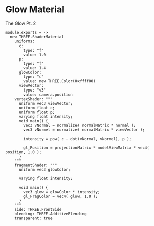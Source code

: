 Glow Material
=============

The Glow Pt. 2

    module.exports = ->
      new THREE.ShaderMaterial 
        uniforms:  
          c:   
            type: "f"
            value: 1.0
          p:   
            type: "f"
            value: 1.4 
          glowColor: 
            type: "c"
            value: new THREE.Color(0xffff00)
          viewVector: 
            type: "v3"
            value: camera.position
        vertexShader: """
          uniform vec3 viewVector;
          uniform float c;
          uniform float p;
          varying float intensity;
          void main() {
            vec3 vNormal = normalize( normalMatrix * normal );
            vec3 vNormel = normalize( normalMatrix * viewVector );
          	
            intensity = pow( c - dot(vNormal, vNormel), p );
          	
            gl_Position = projectionMatrix * modelViewMatrix * vec4( position, 1.0 );
          }        
        """
        fragmentShader: """
          uniform vec3 glowColor;
          
          varying float intensity;
          
          void main() {
            vec3 glow = glowColor * intensity;
            gl_FragColor = vec4( glow, 1.0 );
          }        
        """
        side: THREE.FrontSide
        blending: THREE.AdditiveBlending
        transparent: true
    	